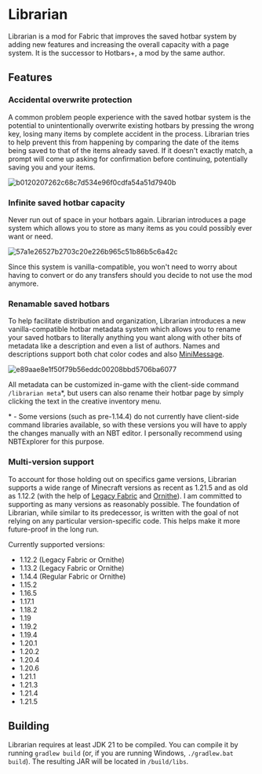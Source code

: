 # Librarian
Librarian is a mod for Fabric that improves the saved hotbar system by adding new features and increasing the overall
capacity with a page system. It is the successor to Hotbars+, a mod by the same author.

## Features

### Accidental overwrite protection
A common problem people experience with the saved hotbar system is the potential to unintentionally overwrite existing
hotbars by pressing the wrong key, losing many items by complete accident in the process. Librarian tries to help 
prevent this from happening by comparing the date of the items being saved to that of the items already saved. If it
doesn't exactly match, a prompt will come up asking for confirmation before continuing, potentially saving you and your
items.

![b0120207262c68c7d534e96f0cdfa54a51d7940b](https://github.com/user-attachments/assets/88248d39-27a7-47c1-bae5-e29e09e50dcc)


### Infinite saved hotbar capacity
Never run out of space in your hotbars again. Librarian introduces a page system which allows you to store as many items
as you could possibly ever want or need.

![57a1e26527b2703c20e226b965c51b86b5c6a42c](https://github.com/user-attachments/assets/f237cdfd-8c6c-4df1-83da-cf3121227b11)

Since this system is vanilla-compatible, you won't need to worry about having to convert or do any transfers should you
decide to not use the mod anymore.

### Renamable saved hotbars
To help facilitate distribution and organization, Librarian introduces a new vanilla-compatible hotbar metadata system
which allows you to rename your saved hotbars to literally anything you want along with other bits of metadata like a
description and even a list of authors. Names and descriptions support both chat color codes and also
[MiniMessage](https://docs.advntr.dev/minimessage/format.html).

![e89aae8e1f50f79b56eddc00208bbd5706ba6077](https://github.com/user-attachments/assets/c83ddae8-26ad-4f1f-919d-6e426cbd641e)

All metadata can be customized in-game with the client-side command `/librarian meta`*, but users can also rename their
hotbar page by simply clicking the text in the creative inventory menu.

\* - Some versions (such as pre-1.14.4) do not currently have client-side command libraries available, so with these
versions you will have to apply the changes manually with an NBT editor. I personally recommend using NBTExplorer for
this purpose.

### Multi-version support
To account for those holding out on specifics game versions, Librarian supports a wide range of Minecraft versions as
recent as 1.21.5 and as old as 1.12.2 (with the help of [Legacy Fabric](https://legacyfabric.net/) and
[Ornithe](https://ornithemc.net/)). I am committed to supporting as many versions as reasonably possible. The foundation
of Librarian, while similar to its predecessor, is written with the goal of not relying on any particular
version-specific code. This helps make it more future-proof in the long run.

Currently supported versions:
* 1.12.2 (Legacy Fabric or Ornithe)
* 1.13.2 (Legacy Fabric or Ornithe)
* 1.14.4 (Regular Fabric or Ornithe)
* 1.15.2
* 1.16.5
* 1.17.1
* 1.18.2
* 1.19
* 1.19.2
* 1.19.4
* 1.20.1
* 1.20.2
* 1.20.4
* 1.20.6
* 1.21.1
* 1.21.3
* 1.21.4
* 1.21.5

## Building
Librarian requires at least JDK 21 to be compiled. You can compile it by running `gradlew build` (or, if you are running
Windows, `./gradlew.bat build`). The resulting JAR will be located in `/build/libs`.
